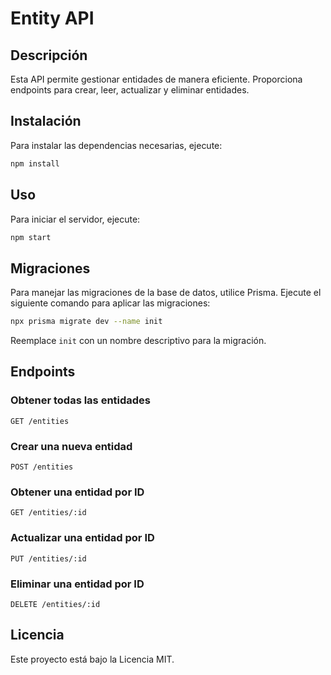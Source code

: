 # Entity API

## Descripción

Esta API permite gestionar entidades de manera eficiente. Proporciona endpoints para crear, leer, actualizar y eliminar entidades.

## Instalación

Para instalar las dependencias necesarias, ejecute:

```bash
npm install
```

## Uso

Para iniciar el servidor, ejecute:

```bash
npm start
```

## Migraciones

Para manejar las migraciones de la base de datos, utilice Prisma. Ejecute el siguiente comando para aplicar las migraciones:

```bash
npx prisma migrate dev --name init
```

Reemplace `init` con un nombre descriptivo para la migración.

## Endpoints

### Obtener todas las entidades

```http
GET /entities
```

### Crear una nueva entidad

```http
POST /entities
```

### Obtener una entidad por ID

```http
GET /entities/:id
```

### Actualizar una entidad por ID

```http
PUT /entities/:id
```

### Eliminar una entidad por ID

```http
DELETE /entities/:id
```

## Licencia

Este proyecto está bajo la Licencia MIT.
